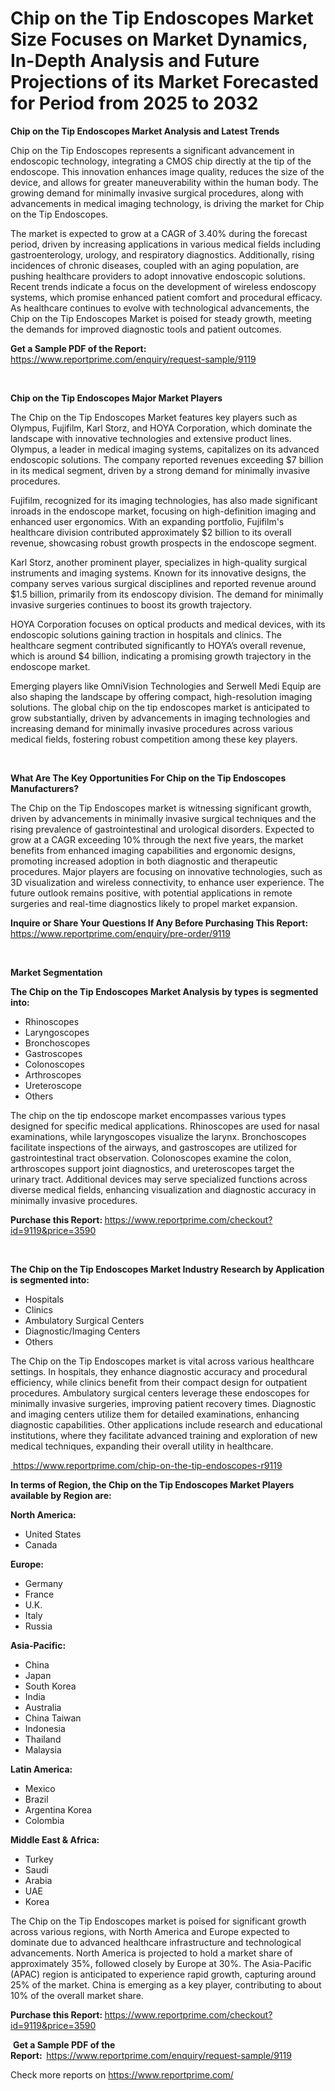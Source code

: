 <p><h1>Chip on the Tip Endoscopes Market Size Focuses on Market Dynamics, In-Depth Analysis and Future Projections of its Market Forecasted for Period from 2025 to 2032</h1></p><p><strong>Chip on the Tip Endoscopes Market Analysis and Latest Trends</strong></p>
<p><p>Chip on the Tip Endoscopes represents a significant advancement in endoscopic technology, integrating a CMOS chip directly at the tip of the endoscope. This innovation enhances image quality, reduces the size of the device, and allows for greater maneuverability within the human body. The growing demand for minimally invasive surgical procedures, along with advancements in medical imaging technology, is driving the market for Chip on the Tip Endoscopes.</p><p>The market is expected to grow at a CAGR of 3.40% during the forecast period, driven by increasing applications in various medical fields including gastroenterology, urology, and respiratory diagnostics. Additionally, rising incidences of chronic diseases, coupled with an aging population, are pushing healthcare providers to adopt innovative endoscopic solutions. Recent trends indicate a focus on the development of wireless endoscopy systems, which promise enhanced patient comfort and procedural efficacy. As healthcare continues to evolve with technological advancements, the Chip on the Tip Endoscopes Market is poised for steady growth, meeting the demands for improved diagnostic tools and patient outcomes.</p></p>
<p><strong>Get a Sample PDF of the Report:&nbsp;</strong> <a href="https://www.reportprime.com/enquiry/request-sample/9119?utm_campaign=2460&utm_medium=2&utm_source=Github&utm_content=ia&utm_term=20032025&utm_id=chip-on-the-tip-endoscopes">https://www.reportprime.com/enquiry/request-sample/9119</a></p>
<p>&nbsp;</p>
<p><strong>Chip on the Tip Endoscopes Major Market Players</strong></p>
<p><p>The Chip on the Tip Endoscopes Market features key players such as Olympus, Fujifilm, Karl Storz, and HOYA Corporation, which dominate the landscape with innovative technologies and extensive product lines. Olympus, a leader in medical imaging systems, capitalizes on its advanced endoscopic solutions. The company reported revenues exceeding $7 billion in its medical segment, driven by a strong demand for minimally invasive procedures.</p><p>Fujifilm, recognized for its imaging technologies, has also made significant inroads in the endoscope market, focusing on high-definition imaging and enhanced user ergonomics. With an expanding portfolio, Fujifilm's healthcare division contributed approximately $2 billion to its overall revenue, showcasing robust growth prospects in the endoscope segment.</p><p>Karl Storz, another prominent player, specializes in high-quality surgical instruments and imaging systems. Known for its innovative designs, the company serves various surgical disciplines and reported revenue around $1.5 billion, primarily from its endoscopy division. The demand for minimally invasive surgeries continues to boost its growth trajectory.</p><p>HOYA Corporation focuses on optical products and medical devices, with its endoscopic solutions gaining traction in hospitals and clinics. The healthcare segment contributed significantly to HOYA’s overall revenue, which is around $4 billion, indicating a promising growth trajectory in the endoscope market.</p><p>Emerging players like OmniVision Technologies and Serwell Medi Equip are also shaping the landscape by offering compact, high-resolution imaging solutions. The global chip on the tip endoscopes market is anticipated to grow substantially, driven by advancements in imaging technologies and increasing demand for minimally invasive procedures across various medical fields, fostering robust competition among these key players.</p></p>
<p>&nbsp;</p>
<p><strong>What Are The Key Opportunities For Chip on the Tip Endoscopes Manufacturers?</strong></p>
<p><p>The Chip on the Tip Endoscopes market is witnessing significant growth, driven by advancements in minimally invasive surgical techniques and the rising prevalence of gastrointestinal and urological disorders. Expected to grow at a CAGR exceeding 10% through the next five years, the market benefits from enhanced imaging capabilities and ergonomic designs, promoting increased adoption in both diagnostic and therapeutic procedures. Major players are focusing on innovative technologies, such as 3D visualization and wireless connectivity, to enhance user experience. The future outlook remains positive, with potential applications in remote surgeries and real-time diagnostics likely to propel market expansion.</p></p>
<p><strong>Inquire or Share Your Questions If Any Before Purchasing This Report:</strong> <a href="https://www.reportprime.com/enquiry/pre-order/9119?utm_campaign=2460&utm_medium=2&utm_source=Github&utm_content=ia&utm_term=20032025&utm_id=chip-on-the-tip-endoscopes">https://www.reportprime.com/enquiry/pre-order/9119</a></p>
<p>&nbsp;</p>
<p><strong>Market Segmentation</strong></p>
<p><strong>The Chip on the Tip Endoscopes Market Analysis by types is segmented into:</strong></p>
<p><ul><li>Rhinoscopes</li><li>Laryngoscopes</li><li>Bronchoscopes</li><li>Gastroscopes</li><li>Colonoscopes</li><li>Arthroscopes</li><li>Ureteroscope</li><li>Others</li></ul></p>
<p><p>The chip on the tip endoscope market encompasses various types designed for specific medical applications. Rhinoscopes are used for nasal examinations, while laryngoscopes visualize the larynx. Bronchoscopes facilitate inspections of the airways, and gastroscopes are utilized for gastrointestinal tract observation. Colonoscopes examine the colon, arthroscopes support joint diagnostics, and ureteroscopes target the urinary tract. Additional devices may serve specialized functions across diverse medical fields, enhancing visualization and diagnostic accuracy in minimally invasive procedures.</p></p>
<p><strong>Purchase this Report:&nbsp;</strong><a href="https://www.reportprime.com/checkout?id=9119&price=3590&utm_campaign=2460&utm_medium=2&utm_source=Github&utm_content=ia&utm_term=20032025&utm_id=chip-on-the-tip-endoscopes">https://www.reportprime.com/checkout?id=9119&price=3590</a></p>
<p>&nbsp;</p>
<p><strong>The Chip on the Tip Endoscopes Market Industry Research by Application is segmented into:</strong></p>
<p><ul><li>Hospitals</li><li>Clinics</li><li>Ambulatory Surgical Centers</li><li>Diagnostic/Imaging Centers</li><li>Others</li></ul></p>
<p><p>The Chip on the Tip Endoscopes market is vital across various healthcare settings. In hospitals, they enhance diagnostic accuracy and procedural efficiency, while clinics benefit from their compact design for outpatient procedures. Ambulatory surgical centers leverage these endoscopes for minimally invasive surgeries, improving patient recovery times. Diagnostic and imaging centers utilize them for detailed examinations, enhancing diagnostic capabilities. Other applications include research and educational institutions, where they facilitate advanced training and exploration of new medical techniques, expanding their overall utility in healthcare.</p></p>
<p><a href="https://www.reportprime.com/chip-on-the-tip-endoscopes-r9119?utm_campaign=2460&utm_medium=2&utm_source=Github&utm_content=ia&utm_term=20032025&utm_id=chip-on-the-tip-endoscopes">&nbsp;https://www.reportprime.com/chip-on-the-tip-endoscopes-r9119</a></p>
<p><strong>In terms of Region, the Chip on the Tip Endoscopes Market Players available by Region are:</strong></p>
<p>
    <p> <strong> North America: </strong>
        <ul>
            <li>United States</li>
            <li>Canada</li>
        </ul>
        </p> 
    <p> <strong> Europe: </strong>
        <ul>
            <li>Germany</li>
            <li>France</li>
            <li>U.K.</li>
            <li>Italy</li>
            <li>Russia</li>
        </ul>
        </p> 
    <p> <strong> Asia-Pacific: </strong>
        <ul>
            <li>China</li>
            <li>Japan</li>
            <li>South Korea</li>
            <li>India</li>
            <li>Australia</li>
            <li>China Taiwan</li>
            <li>Indonesia</li>
            <li>Thailand</li>
            <li>Malaysia</li>
        </ul>
        </p> 
    <p> <strong> Latin America: </strong>
        <ul>
            <li>Mexico</li>
            <li>Brazil</li>
            <li>Argentina Korea</li>
            <li>Colombia</li>
        </ul>
        </p> 
    <p> <strong> Middle East & Africa: </strong>
        <ul>
            <li>Turkey</li>
            <li>Saudi</li>
            <li>Arabia</li>
            <li>UAE</li>
            <li>Korea</li>
        </ul>
    </p>
    </p>
<p><p>The Chip on the Tip Endoscopes market is poised for significant growth across various regions, with North America and Europe expected to dominate due to advanced healthcare infrastructure and technological advancements. North America is projected to hold a market share of approximately 35%, followed closely by Europe at 30%. The Asia-Pacific (APAC) region is anticipated to experience rapid growth, capturing around 25% of the market. China is emerging as a key player, contributing to about 10% of the overall market share.</p></p>
<p><strong>Purchase this Report: </strong><a href="https://www.reportprime.com/checkout?id=9119&price=3590&utm_campaign=2460&utm_medium=2&utm_source=Github&utm_content=ia&utm_term=20032025&utm_id=chip-on-the-tip-endoscopes">https://www.reportprime.com/checkout?id=9119&price=3590</a></p>
<p>&nbsp;<strong>Get a Sample PDF of the Report:&nbsp;&nbsp;</strong><a href="https://www.reportprime.com/enquiry/request-sample/9119?utm_campaign=2460&utm_medium=2&utm_source=Github&utm_content=ia&utm_term=20032025&utm_id=chip-on-the-tip-endoscopes">https://www.reportprime.com/enquiry/request-sample/9119</a></p>
<p><strong></strong></p>
<p>Check more reports on <a href="https://www.reportprime.com/?utm_campaign=2460&utm_medium=2&utm_source=Github&utm_content=ia&utm_term=20032025&utm_id=chip-on-the-tip-endoscopes">https://www.reportprime.com/</a></p>